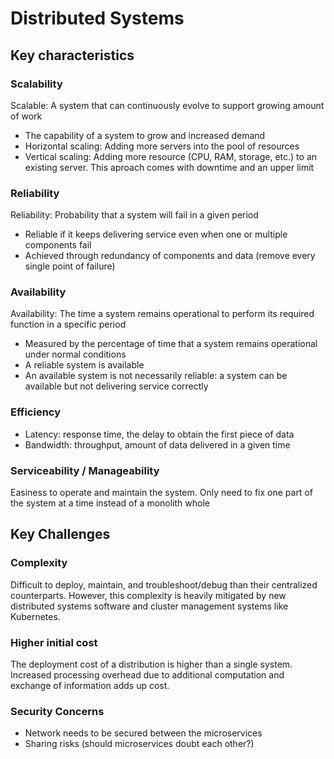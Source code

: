 # Distributed Systems

## Key characteristics

### Scalability
Scalable: A system that can continuously evolve to support growing amount of work

- The capability of a system to grow and increased demand
- Horizontal scaling: Adding more servers into the pool of resources
- Vertical scaling: Adding more resource (CPU, RAM, storage, etc.) to an existing server. This aproach comes with downtime and an upper limit

### Reliability
Reliability: Probability that a system will fail in a given period

- Reliable if it keeps delivering service even when one or multiple components fail
- Achieved through redundancy of components and data (remove every single point of failure)

### Availability
Availability: The time a system remains operational to perform its required function in a specific period

- Measured by the percentage of time that a system remains operational under normal conditions
- A reliable system is available
- An available system is not necessarily reliable: a system can be available but not delivering service correctly

### Efficiency
- Latency: response time, the delay to obtain the first piece of data
- Bandwidth: throughput, amount of data delivered in a given time

### Serviceability / Manageability
Easiness to operate and maintain the system. Only need to fix one part of the system at a time instead of a monolith whole

## Key Challenges

### Complexity
Difficult to deploy, maintain, and troubleshoot/debug than their centralized counterparts. However, this complexity is heavily mitigated by new distributed systems software and cluster management systems like Kubernetes.

### Higher initial cost
The deployment cost of a distribution is higher than a single system. Increased processing overhead due to additional computation and exchange of information adds up cost.

### Security Concerns

- Network needs to be secured between the microservices
- Sharing risks (should microservices doubt each other?)
